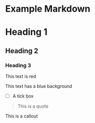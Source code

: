 # Example Markdown

# Heading 1

## Heading 2

### Heading 3

This text is red

This text has a blue background

- [ ]  A tick box

> This is a quote

This is a callout
